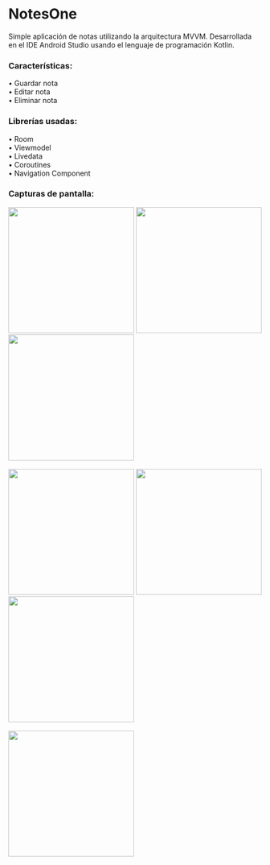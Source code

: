 # NotesOne
Simple aplicación de notas utilizando la arquitectura MVVM. Desarrollada en el IDE Android Studio usando el lenguaje de programación Kotlin.

<h3>Características:</h3>
• Guardar nota
<br>
• Editar nota
<br>
• Eliminar nota

<h3>Librerías usadas:</h3>
• Room
<br>
• Viewmodel
<br>
• Livedata
<br>
• Coroutines
<br>
• Navigation Component

<h3>Capturas de pantalla:</h3>

<div class="row">
      	<img src="https://blogger.googleusercontent.com/img/a/AVvXsEigKNsw1E-qTOocOeMNY0BtUFDCZ_S1q7SdFO3Y_v5sOvmmLFje-AFQVy5vCaRp434GMhlNo9-XJ-MsuLlLzm7GUvsyNB14DFsIIAO3Eqe-hz9LzN5aLUDW2NTcZ2zHdsAGNBczmFuHDnsSehVN_wtSX_ZREeyWSVA-j5tG-7cbjbFpEwFf-AVcTOn6=s16000" width="250">
      	<img src="https://blogger.googleusercontent.com/img/a/AVvXsEhCLDfIPNRYwmCNuoQj6D4khMoLRtLIwD0QGDqysJPtXFoiUw6FKCkanudAlT0ZMCAPfdPIiYdVPcdPoc_LA9skhQwkPQfoS2L1_tcj1uLYBFrwaWe0l3brlYxCJH_gf36lo3dN2xya6X_UMk9e82gjOQ00nBamN8I45BKX9dgGPGuLue45QkXb82N7=s16000" width="250">     
      	<img src="https://blogger.googleusercontent.com/img/a/AVvXsEjxhGXKVYAENI_v0gep7vyCvZUncZryYyqkjMvOQw4vcSH0MmqENHYNFYvww3t8d2CA94M5J1St4nxSpdpqnFWgCEFLygcHJ_J-RL-PxEpZG76dXqd4ZpwQumEjej-wFq9PJyQ_bd2V8dMVB3UqLP6pMqkQTnBMBiG-PqSwr86OUxeOJRlBWoxjFesA=s16000" width="250">     
</div>

<br>

<div class="row">
      	<img src="https://blogger.googleusercontent.com/img/a/AVvXsEjnHO2imzH9mfS7vicglRJ0WZeIgFtvWtU5pmU1Mf5G2v9aSVtUV2qAdI_Wt7nc3xABMKs2gcbfK1f0YOd9GXlmyu5a0IZUWcjqdZjKMjkKsucKRYKq44g8Z4Zwf0EBqXttzuLsypw_y-YhV3I01U9Rw6ImddnVeNRdcXgn87IayCWv70DvrGGkuHRV=s16000" width="250">
      	<img src="https://blogger.googleusercontent.com/img/a/AVvXsEiom-9PdGarmDLv_tbXoPoYB19WJ0RLDyt0u0QMzsTsFrUvfaqs66kGhO6qw0FlW9un4ZRC_ER8GEzzZUdyX80Szi0aXG08YIIIUAXzGkASRiIQKNvd5_-bfC4bt2r3mZ40_Yah9r2eTOoOhTd4F_QwFArSVa8oNhUry-M0zuwa0h_qNq8cK94kQK1C=s16000" width="250">
	<img src="https://blogger.googleusercontent.com/img/a/AVvXsEgaNGp2mJHkHTej3GywzLPMgOpnVPFQDXjdvDVrfoQMMB_sR3aBCXuS7GG3W2drnQViH60JPnVmm4sj2mFGRFIOuv4-isXXPqRJxXq4k_99n1Y16bVFlPH4_ON5JVn63PgYuqSWzjgYJDoXwlhwzKiDh1oQZXrgdokWsdCaURoHCLRSIbDuDAeS0Uy7=s16000" width="250">  
</div>

<br>

<div class="row">
      	<img src="https://blogger.googleusercontent.com/img/a/AVvXsEhOar8Wt2zBzx2kgo2SSmJfgfj6-gMTsCgpSXgrhLOlnvCj4UeJqWwKWr1cTeVCnXGb99swv7CF7E2EwLNNGrBsRWQ0fSH3Z8hmWfr51doZefe_FePoAbYwZOYeKnAsAzUb8EcKyDFCUHga5xCD5udqqTV05aUfCysMKJ1CGwAM4plTjtFkeKrkaSM1=s16000" width="250"> 
</div>
